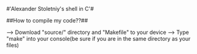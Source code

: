 #'Alexander Stoletniy's shell in C'#

##How to compile my code??##

--> Download "source/" directory and "Makefile" to your device
--> Type "make" into your console(be sure if you are in the same directory as your files)
